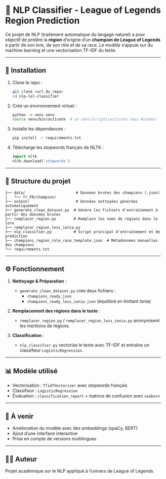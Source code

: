 # 🧠 NLP Classifier - League of Legends Region Prediction

Ce projet de NLP (traitement automatique du langage naturel) a pour objectif de prédire la **région** d’origine d’un **champion de League of Legends** à partir de son lore, de son rôle et de sa race. Le modèle s’appuie sur du machine learning et une vectorisation TF-IDF du texte.

---

## 🔧 Installation

1. Clone le repo :
   ```bash
   git clone <url_du_repo>
   cd nlp-lol-classifier
   ```

2. Crée un environnement virtuel :
   ```bash
   python -m venv venv
   source venv/bin/activate  # ou venv\Scripts\activate sous Windows
   ```

3. Installe les dépendances :
   ```bash
   pip install -r requirements.txt
   ```

4. Télécharge les stopwords français de NLTK :
   ```python
   import nltk
   nltk.download('stopwords')
   ```

---

## 📁 Structure du projet

```
├── data/                       # Données brutes des champions (.json)
│   └── fr_FR/champion/
├── output/                     # Données nettoyées générées automatiquement
├── generate_clean_dataset.py  # Génère les fichiers d'entraînement à partir des données brutes
├── remplacer_region.py        # Remplace les noms de régions dans le lore
├── remplacer_region_less_ionia.py
├── nlp_classifier.py          # Script principal d'entraînement et de prédiction
├── champions_region_role_race_template.json  # Métadonnées manuelles des champions
└── requirements.txt
```

---

## ⚙️ Fonctionnement

1. **Nettoyage & Préparation** :
   - `generate_clean_dataset.py` crée deux fichiers :
     - `champions_ready.json`
     - `champions_ready_less_ionia.json` (équilibré en limitant Ionia)

2. **Remplacement des régions dans le texte** :
   - `remplacer_region.py` / `remplacer_region_less_ionia.py` anonymisent les mentions de régions.

3. **Classification** :
   - `nlp_classifier.py` vectorise le texte avec TF-IDF et entraîne un classifieur `LogisticRegression`.

---

## 📊 Modèle utilisé

- Vectorisation : `TfidfVectorizer` avec stopwords français
- Classifieur : `LogisticRegression`
- Évaluation : `classification_report` + matrice de confusion avec `seaborn`

---

## 📌 À venir

- Amélioration du modèle avec des embeddings (spaCy, BERT)
- Ajout d’une interface interactive
- Prise en compte de versions multilingues

---

## 👨‍💻 Auteur

Projet académique sur le NLP appliqué à l’univers de League of Legends.
